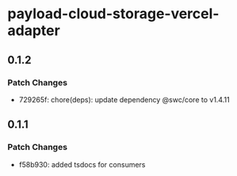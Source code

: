 # payload-cloud-storage-vercel-adapter

## 0.1.2

### Patch Changes

- 729265f: chore(deps): update dependency @swc/core to v1.4.11

## 0.1.1

### Patch Changes

- f58b930: added tsdocs for consumers
